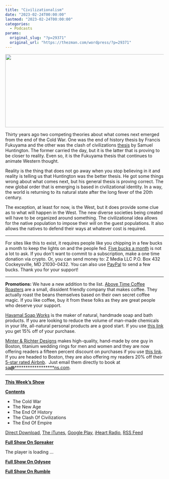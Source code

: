 ```yaml
---
title: "Civilizationalism"
date: "2023-02-24T00:00:00"
lastmod: "2023-02-24T00:00:00"
categories:
  - Podcasts
params:
  original_slug: "?p=29371"
  original_url: "https://thezman.com/wordpress/?p=29371"
---
```


[<img
src="http://thezman.com/wordpress/wp-content/uploads/2018/01/Power-Hour.png"
decoding="async" width="600" height="233" />](http://thezman.com/wordpress/wp-content/uploads/2018/01/Power-Hour.png)

Thirty years ago two competing theories about what comes next emerged
from the end of the Cold War. One was the end of history thesis by
Francis Fukuyama and the other was the clash of civilizations
<a href="https://archive.is/V8oH2" rel="noopener"
target="_blank">thesis</a> by Samuel Huntington. The former carried the
day, but it is the latter that is proving to be closer to reality. Even
so, it is the Fukuyama thesis that continues to animate Western thought.

Reality is the thing that does not go away when you stop believing in it
and reality is telling us that Huntington was the better thesis. He got
some things wrong about what comes next, but his general thesis is
proving correct. The new global order that is emerging is based in
civilizational identity. In a way, the world is returning to its natural
state after the long fever of the 20th century.

The exception, at least for now, is the West, but it does provide some
clue as to what will happen in the West. The new diverse societies being
created will have to be organized around something. The civilizational
idea allows for the native population to impose their will on the guest
populations. It also allows the natives to defend their ways at whatever
cost is required.

------------------------------------------------------------------------

For sites like this to exist, it requires people like you chipping in a
few bucks a month to keep the lights on and the people fed.
<a href="https://www.subscribestar.com/the-z-blog"
rel="noopener noreferrer" target="_blank">Five bucks a month</a> is not
a lot to ask. If you don’t want to commit to a subscription, make a one
time donation via crypto. Or, you can send money to: Z Media LLC P.O.
Box 432 Cockeysville, MD 21030-0432. You can also use <a
href="https://www.paypal.com/cgi-bin/webscr?cmd=_s-xclick&amp;hosted_button_id=UDAS2Q8JYA6CN&amp;source=url"
rel="noopener noreferrer" target="_blank">PayPal</a> to send a few
bucks. Thank you for your support!

------------------------------------------------------------------------

**Promotions:** We have a new addition to the list.
<a href="https://abovetimecoffee.com/" rel="noopener"
target="_blank">Above Time Coffee Roasters</a> are a small, dissident
friendly company that makes coffee. They actually roast the beans
themselves based on their own secret coffee magic. If you like coffee,
buy it from these folks as they are great people who deserve your
support.

<a href="https://havamalsoapworks.com/" rel="noopener"
target="_blank">Havamal Soap Works</a> is the maker of natural, handmade
soap and bath products. If you are looking to reduce the volume of
man-made chemicals in your life, all-natural personal products are a
good start. If you use
<a href="https://havamalsoapworks.com/discount/ZMAN" rel="noopener"
target="_blank">this link</a> you get 15% off of your purchase.

<a href="https://www.minterandrichterdesigns.com/"
rel="noreferrer nofollow noopener" target="_blank">Minter &amp; Richter
Designs</a> makes high-quality, hand-made by one guy in Boston, titanium
wedding rings for men and women and they are now offering readers a
fifteen percent discount on purchases if you use
<a href="https://www.minterandrichterdesigns.com/discount/ZMAN"
rel="noreferrer nofollow noopener" target="_blank">this link</a>.
<span class="highlight"><span class="colour"><span class="font"><span class="size">If
you are headed to Boston, they are also offering my readers 20% off
their <a
href="https://www.airbnb.com/users/7988017/listings?user_id=7988017&amp;s=3"
rel="noopener noreferrer" target="_blank">5-star rated Airbnb</a>.  Just
email them directly to book at
<a href="mailto:sa***@*********************ns.com"
data-original-string="/BsPAcTHhu+3ZuUtHNj4Zw==cb7mtzyaA+qz97KoMzhwgGYHiRLcX/tGs0GvPaT6ZvUrVaUdZkJEivTcuHGO4T0tO9d"><span
class="apbct-email-encoder"
data-original-string="Jnnf3ztu1Ihcg6MYSURBSw==cb7emNLhTEejEdmmmojWPTeCZVOPpZeAzGEuidnjknzPDspt1d6Ie6VTK8Ez4uvQxEQ"
title="This contact has been encoded by Anti-Spam by CleanTalk. Click to decode. To finish the decoding make sure that JavaScript is enabled in your browser.">sa<span
class="apbct-blur">***</span>@<span
class="apbct-blur">*********************</span>ns.com</span></a>.</span></span></span></span>

------------------------------------------------------------------------

**<u>This Week’s Show</u>**

**<u>Contents</u>**

-   The Cold War
-   The New Age
-   The End Of History
-   The Clash Of Civilizations
-   The End Of Empire

<a href="https://api.spreaker.com/v2/episodes/52836748/download.mp3"
rel="noopener" target="_blank">Direct Download</a>, <a
href="https://itunes.apple.com/us/podcast/the-z-blog-power-hour/id1262799640?mt=2"
rel="noopener noreferrer" target="_blank">The iTunes</a>, <a
href="https://podcasts.google.com/?feed=aHR0cHM6Ly93d3cuc3ByZWFrZXIuY29tL3Nob3cvMjU4OTY1Ny9lcGlzb2Rlcy9mZWVk"
rel="noopener noreferrer" target="_blank">Google Play</a>, <a href="https://www.iheart.com/podcast/the-z-blog-power-hour-29246491/"
rel="noopener noreferrer" target="_blank">iHeart Radio,</a>
<a href="https://www.spreaker.com/show/2589657/episodes/feed"
rel="noopener noreferrer" target="_blank">RSS Feed</a>

**<u>Full Show On Spreaker</u>**

The player is loading ...

<span class="widget_spinner dark"></span>

**<u>Full Show On Odysee</u>**

**<u>Full Show On Rumble</u>**

<span class="mce_SELRES_start" mce-type="bookmark"
style="display: inline-block; width: 0px; overflow: hidden; line-height: 0;">﻿</span>
